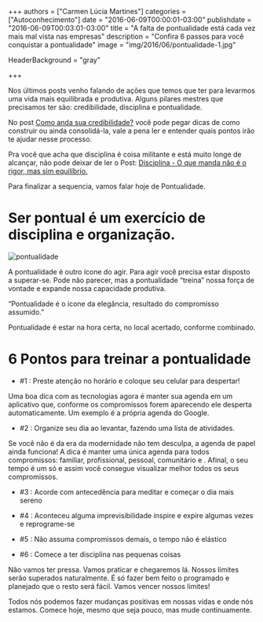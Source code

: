 +++
authors = ["Carmen Lúcia Martines"]
categories = ["Autoconhecimento"]
date = "2016-06-09T00:00:01-03:00"
publishdate = "2016-06-09T00:03:01-03:00"
title = "A falta de pontualidade está cada vez mais mal vista nas empresas"
description = "Confira 6 passos para você conquistar a pontualidade"
image = "img/2016/06/pontualidade-1.jpg"

HeaderBackground = "gray"

+++


Nos últimos posts venho falando de ações que temos que ter para levarmos uma vida mais equilibrada e produtiva. Alguns pilares mestres que precisamos ter são: credibilidade, disciplina e pontualidade.  

No post [Como anda sua credibilidade?](http://blog.autoconexao.org.br/post/2016/04/como-anda-sua-credibilidade/) você pode pegar dicas de como construir ou ainda consolidá-la, vale a pena ler e entender quais pontos irão te ajudar nesse processo.

Pra você que acha que disciplina é coisa militante e está muito longe de alcançar, não pode deixar de ler o Post: [Disciplina - O que manda não é o rigor, mas sim equilíbrio.](http://blog.autoconexao.org.br/post/2016/05/disciplina/)

Para finalizar a sequencia, vamos falar hoje de Pontualidade.

# Ser pontual é um exercício de disciplina e organização.

![pontualidade](https://s3-sa-east-1.amazonaws.com/blog.autoconexao.org.br/img/2016/06/pontualidade-2.jpg)

A pontualidade é outro ícone do agir. Para agir você precisa estar disposto a superar-se. Pode não parecer, mas a pontualidade “treina” nossa força de vontade e expande nossa capacidade produtiva.

“Pontualidade é o ícone da elegância, resultado do compromisso assumido.”

Pontualidade é estar na hora certa, no local acertado, conforme combinado.

# 6 Pontos para treinar a pontualidade

- #1 : Preste atenção no horário e coloque seu celular para despertar!

Uma boa dica com as tecnologias agora é manter sua agenda em um aplicativo que, conforme os compromissos forem aparecendo ele desperta automaticamente. Um exemplo é a própria agenda do Google.

- #2 : Organize seu dia ao levantar, fazendo uma lista de atividades.

Se você não é da era da modernidade não tem desculpa, a agenda de papel ainda funciona! A dica é manter uma única agenda para todos compromissos: familiar, profissional, pessoal, comunitário e . Afinal, o seu tempo é um só e assim você consegue visualizar melhor todos os seus compromissos.

- #3 : Acorde com antecedência para meditar e começar o dia mais sereno

- #4 : Aconteceu alguma imprevisibilidade inspire e expire algumas vezes e reprograme-se

- #5 : Não assuma compromissos demais, o tempo não é elástico

- #6 : Comece a ter disciplina nas pequenas coisas


Não vamos ter pressa. Vamos praticar e chegaremos lá. Nossos limites serão superados naturalmente. É só fazer bem feito o programado e planejado que o resto será fácil. Vamos vencer nossos limites!

Todos nós podemos fazer mudanças positivas em nossas vidas e onde nós estamos. Comece hoje, mesmo que seja pouco, mas mude continuamente.
